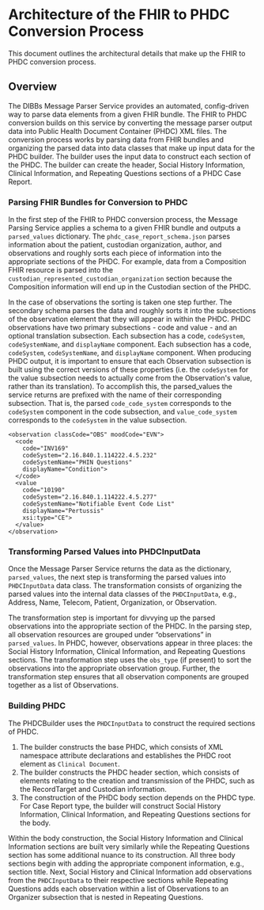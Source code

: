 # Architecture of the FHIR to PHDC Conversion Process

This document outlines the architectural details that make up the FHIR to PHDC conversion process.

## Overview

The DIBBs Message Parser Service provides an automated, config-driven way to parse data elements from a given FHIR bundle. The FHIR to PHDC conversion builds on this service by converting the message parser output data into Public Health Document Container (PHDC) XML files. The conversion process works by parsing data from FHIR bundles and organizing the parsed data into data classes that make up input data for the PHDC builder. The builder uses the input data to construct each section of the PHDC. The builder can create the header, Social History Information, Clinical Information, and Repeating Questions sections of a PHDC Case Report.

### Parsing FHIR Bundles for Conversion to PHDC

In the first step of the FHIR to PHDC conversion process, the Message Parsing Service applies a schema to a given FHIR bundle and outputs a `parsed_values` dictionary. The `phdc_case_report_schema.json` parses information about the patient, custodian organization, author, and observations and roughly sorts each piece of information into the appropriate sections of the PHDC. For example, data from a Composition FHIR resource is parsed into the `custodian_represented_custodian_organization` section because the Composition information will end up in the Custodian section of the PHDC.

In the case of observations the sorting is taken one step further. The secondary schema parses the data and roughly sorts it into the subsections of the observation element that they will appear in within the PHDC. PHDC observations have two primary subsections - code and value - and an optional translation subsection. Each subsection has a code, `codeSystem`, `codeSystemName`, and `displayName` component. Each subsection has a code, `codeSystem`, `codeSystemName`, and `displayName` component. When producing PHDC output, it is important to ensure that each Observation subsection is built using the correct versions of these properties (i.e. the `codeSystem` for the value subsection needs to actually come from the Observation's value, rather than its translation). To accomplish this, the parsed_values the service returns are prefixed with the name of their corresponding subsection. That is, the parsed `code_code_system` corresponds to the `codeSystem` component in the code subsection, and `value_code_system` corresponds to the `codeSystem` in the value subsection.

```
<observation classCode="OBS" moodCode="EVN">
  <code
    code="INV169"
    codeSystem="2.16.840.1.114222.4.5.232"
    codeSystemName="PHIN Questions"
    displayName="Condition">
  </code>
  <value
    code="10190"
    codeSystem="2.16.840.1.114222.4.5.277"
    codeSystemName="Notifiable Event Code List"
    displayName="Pertussis"
    xsi:type="CE">
  </value>
</observation>

```

### Transforming Parsed Values into PHDCInputData

Once the Message Parser Service returns the data as the dictionary, `parsed_values`, the next step is transforming the parsed values into `PHDCInputData` data class. The transformation consists of organizing the parsed values into the internal data classes of the `PHDCInputData`, e.g., Address, Name, Telecom, Patient, Organization, or Observation.

The transformation step is important for divvying up the parsed observations into the appropriate section of the PHDC. In the parsing step, all observation resources are grouped under “observations” in `parsed_values`. In PHDC, however, observations appear in three places: the Social History Information, Clinical Information, and Repeating Questions sections. The transformation step uses the `obs_type` (if present) to sort the observations into the appropriate observation group. Further, the transformation step ensures that all observation components are grouped together as a list of Observations.

### Building PHDC

The PHDCBuilder uses the `PHDCInputData` to construct the required sections of PHDC.

1. The builder constructs the base PHDC, which consists of XML namespace attribute declarations and establishes the PHDC root element as `Clinical Document`.
2. The builder constructs the PHDC header section, which consists of elements relating to the creation and transmission of the PHDC, such as the RecordTarget and Custodian information.
3. The construction of the PHDC body section depends on the PHDC type. For Case Report type, the builder will construct Social History Information, Clinical Information, and Repeating Questions sections for the body.

Within the body construction, the Social History Information and Clinical Information sections are built very similarly while the Repeating Questions section has some additional nuance to its construction. All three body sections begin with adding the appropriate component information, e.g., section title. Next, Social History and Clinical Information add observations from the `PHDCInputData` to their respective sections while Repeating Questions adds each observation within a list of Observations to an Organizer subsection that is nested in Repeating Questions.
